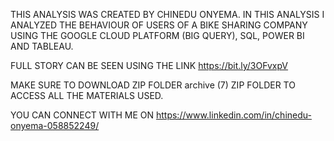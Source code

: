 THIS ANALYSIS WAS CREATED BY CHINEDU ONYEMA. IN THIS ANALYSIS I ANALYZED THE BEHAVIOUR OF USERS OF A BIKE SHARING COMPANY USING THE GOOGLE CLOUD PLATFORM (BIG QUERY), SQL, POWER BI AND TABLEAU.

FULL STORY CAN BE SEEN USING THE LINK https://bit.ly/3OFvxpV

MAKE SURE TO DOWNLOAD ZIP FOLDER archive (7) ZIP FOLDER TO ACCESS ALL THE MATERIALS USED.

YOU CAN CONNECT WITH ME ON https://www.linkedin.com/in/chinedu-onyema-058852249/
